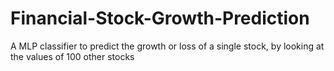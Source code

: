 # Financial-Stock-Growth-Prediction
A MLP classifier to predict the growth or loss of a single stock, by looking at the values of 100 other stocks
